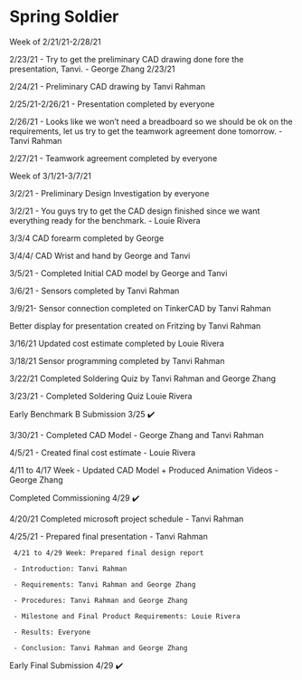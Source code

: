 # Spring Soldier
 
Week of 2/21/21-2/28/21

2/23/21 - Try to get the preliminary CAD drawing done fore the presentation, Tanvi. - George Zhang 2/23/21

2/24/21 - Preliminary CAD drawing by Tanvi Rahman
 
2/25/21-2/26/21 - Presentation completed by everyone

2/26/21 - Looks like we won’t need a breadboard so we should be ok on the requirements, let us try to get the teamwork agreement done tomorrow. - Tanvi Rahman



2/27/21 - Teamwork agreement completed by everyone

Week of 3/1/21-3/7/21

3/2/21 - Preliminary Design Investigation by everyone

3/2/21 - You guys try to get the CAD design finished since we want everything ready for the benchmark. - Louie Rivera

3/3/4 CAD forearm completed by George

3/4/4/ CAD Wrist and hand by George and Tanvi

3/5/21 - Completed Initial CAD model by George and Tanvi

3/6/21 - Sensors completed by Tanvi Rahman

3/9/21- Sensor connection completed on TinkerCAD by Tanvi Rahman



Better display for presentation created on Fritzing by Tanvi Rahman

3/16/21 Updated cost estimate completed by Louie Rivera

3/18/21 Sensor programming completed by Tanvi Rahman


3/22/21 Completed Soldering Quiz by Tanvi Rahman and George Zhang


3/23/21 - Completed Soldering Quiz Louie Rivera 

Early Benchmark B Submission 3/25 ✔️

3/30/21 - Completed CAD Model - George Zhang and Tanvi Rahman






4/5/21 - Created final cost estimate - Louie Rivera

4/11 to 4/17 Week - Updated CAD Model + Produced Animation Videos - George Zhang


Completed Commissioning 4/29 ✔️

4/20/21 Completed microsoft project schedule - Tanvi Rahman

4/25/21 - Prepared final presentation - Tanvi Rahman

     4/21 to 4/29 Week: Prepared final design report

     - Introduction: Tanvi Rahman

     - Requirements: Tanvi Rahman and George Zhang

     - Procedures: Tanvi Rahman and George Zhang

     - Milestone and Final Product Requirements: Louie Rivera

     - Results: Everyone

     - Conclusion: Tanvi Rahman and George Zhang

Early Final Submission 4/29 ✔️

